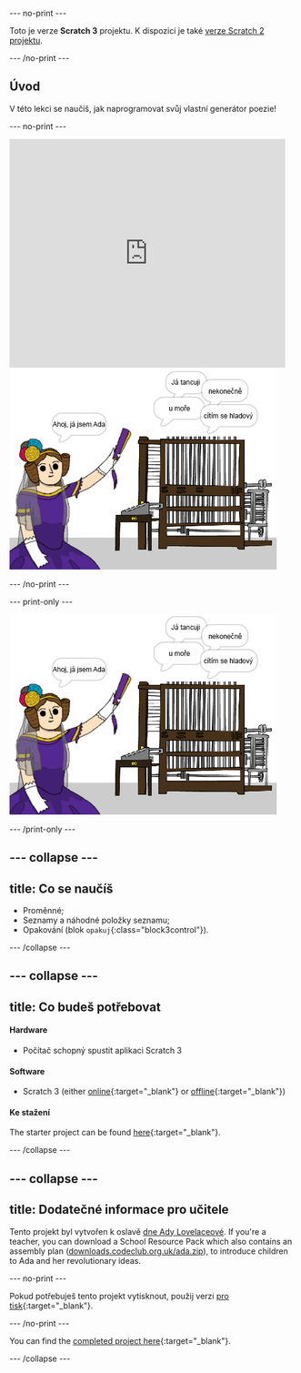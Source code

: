\--- no-print \---

Toto je verze **Scratch 3** projektu. K dispozici je také [verze Scratch 2 projektu](https://projects.raspberrypi.org/en/projects/poetry-generator-scratch2).

\--- /no-print \---

## Úvod

V této lekci se naučíš, jak naprogramovat svůj vlastní generátor poezie!

\--- no-print \---

<div class="scratch-preview">
  <iframe allowtransparency="true" width="485" height="402" src="https://scratch.mit.edu/projects/embed/77844926/?autostart=false" frameborder="0" scrolling="no"></iframe>
  <img src="images/poetry-final.png">
</div>

\--- /no-print \---

\--- print-only \---

![snímek obrazovky ze hry](images/poetry-final.png)

\--- /print-only \---

## \--- collapse \---

## title: Co se naučíš

+ Proměnné;
+ Seznamy a náhodné položky seznamu;
+ Opakování (blok `opakuj`{:class="block3control"}).

\--- /collapse \---

## \--- collapse \---

## title: Co budeš potřebovat

#### Hardware

+ Počítač schopný spustit aplikaci Scratch 3

#### Software

+ Scratch 3 (either [online](https://rpf.io/scratchon){:target="_blank"} or [offline](https://rpf.io/scratchoff){:target="_blank"})

#### Ke stažení

The starter project can be found [here](https://rpf.io/p/en/poetry-generator-go){:target="_blank"}.

\--- /collapse \---

## \--- collapse \---

## title: Dodatečné informace pro učitele

Tento projekt byl vytvořen k oslavě [dne Ady Lovelaceové](https://findingada.com). If you're a teacher, you can download a School Resource Pack which also contains an assembly plan ([downloads.codeclub.org.uk/ada.zip](https://downloads.codeclub.org.uk/ada.zip)), to introduce children to Ada and her revolutionary ideas.

\--- no-print \---

Pokud potřebuješ tento projekt vytisknout, použij verzi [pro tisk](https://projects.raspberrypi.org/en/projects/poetry-generator/print){:target="_blank"}.

\--- /no-print \---

You can find the [completed project here](https://rpf.io/p/en/poetry-generator-get){:target="_blank"}.

\--- /collapse \---
